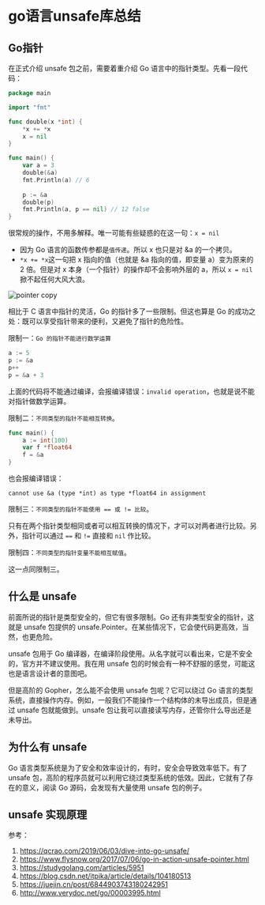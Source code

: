 # go语言unsafe库总结

## Go指针

在正式介绍 unsafe 包之前，需要着重介绍 Go 语言中的指针类型。先看一段代码：

```go
package main

import "fmt"

func double(x *int) {
	*x += *x
	x = nil
}

func main() {
	var a = 3
	double(&a)
	fmt.Println(a) // 6
	
	p := &a
	double(p)
	fmt.Println(a, p == nil) // 12 false
}
```

很常规的操作，不用多解释。唯一可能有些疑惑的在这一句：`x = nil`

- 因为 Go 语言的函数传参都是`值传递`。所以 x 也只是对 &a 的一个拷贝。
- `*x += *x`这一句把 x 指向的值（也就是 &a 指向的值，即变量 a）变为原来的 2 倍。但是对 x 本身（一个指针）的操作却不会影响外层的 a，所以 `x = nil` 掀不起任何大风大浪。

<img src="D:\www\Snail\Go专题系列\images\unsafe-2.png" alt="pointer copy"  />

相比于 C 语言中指针的灵活，Go 的指针多了一些限制。但这也算是 Go 的成功之处：既可以享受指针带来的便利，又避免了指针的危险性。

限制一：`Go 的指针不能进行数学运算`

```go
a := 5
p := &a
p++
p = &a + 3
```

上面的代码将不能通过编译，会报编译错误：`invalid operation`，也就是说不能对指针做数学运算。

限制二：`不同类型的指针不能相互转换`。

```go
func main() {	
    a := int(100)	
    var f *float64		
    f = &a
}
```

也会报编译错误：

```
cannot use &a (type *int) as type *float64 in assignment
```

限制三：`不同类型的指针不能使用 == 或 != 比较`。

只有在两个指针类型相同或者可以相互转换的情况下，才可以对两者进行比较。另外，指针可以通过 `==` 和 `!=` 直接和 `nil` 作比较。

限制四：`不同类型的指针变量不能相互赋值`。

这一点同限制三。

## 什么是 unsafe

前面所说的指针是类型安全的，但它有很多限制。Go 还有非类型安全的指针，这就是 unsafe 包提供的 unsafe.Pointer。在某些情况下，它会使代码更高效，当然，也更危险。

unsafe 包用于 Go 编译器，在编译阶段使用。从名字就可以看出来，它是不安全的，官方并不建议使用。我在用 unsafe 包的时候会有一种不舒服的感觉，可能这也是语言设计者的意图吧。

但是高阶的 Gopher，怎么能不会使用 unsafe 包呢？它可以绕过 Go 语言的类型系统，直接操作内存。例如，一般我们不能操作一个结构体的未导出成员，但是通过 unsafe 包就能做到。unsafe 包让我可以直接读写内存，还管你什么导出还是未导出。

## 为什么有 unsafe

Go 语言类型系统是为了安全和效率设计的，有时，安全会导致效率低下。有了 unsafe 包，高阶的程序员就可以利用它绕过类型系统的低效。因此，它就有了存在的意义，阅读 Go 源码，会发现有大量使用 unsafe 包的例子。

## unsafe 实现原理



参考：

1. https://qcrao.com/2019/06/03/dive-into-go-unsafe/
2. https://www.flysnow.org/2017/07/06/go-in-action-unsafe-pointer.html
3. https://studygolang.com/articles/5951
4. https://blog.csdn.net/itpika/article/details/104180513
5. https://juejin.cn/post/6844903743180242951
6. http://www.verydoc.net/go/00003995.html

